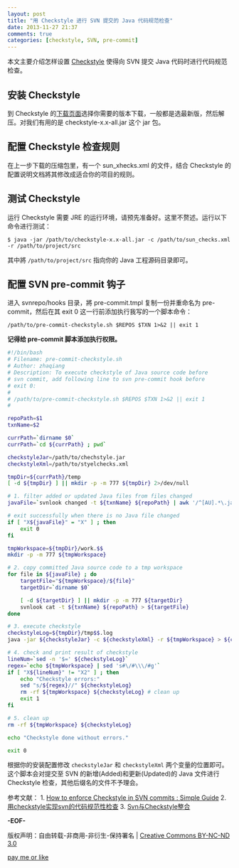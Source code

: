 ```yaml
---
layout: post
title: "用 Checkstyle 进行 SVN 提交的 Java 代码规范检查"
date: 2013-11-27 21:37
comments: true
categories: [checkstyle, SVN, pre-commit]
---
```


本文主要介绍怎样设置 [Checkstyle](checkstyle.sourceforge.net) 使得向 SVN 提交 Java 代码时进行代码规范检查。

## 安装 Checkstyle
到 Checkstyle 的[下载页面](http://sourceforge.net/projects/checkstyle/files/checkstyle)选择你需要的版本下载，一般都是选最新版，然后解压。对我们有用的是 checkstyle-x.x-all.jar 这个 jar 包。

## 配置 Checkstyle 检查规则
在上一步下载的压缩包里，有一个 sun_xhecks.xml 的文件，结合 Checkstyle 的配置说明文档將其修改成适合你的项目的规则。

## 测试 Checkstyle
运行 Checkstyle 需要 JRE 的运行环境，请预先准备好。这里不赘述。运行以下命令进行测试：

    $ java -jar /path/to/checkstyle-x.x-all.jar -c /path/to/sun_checks.xml -r /path/to/project/src

其中將 `/path/to/project/src` 指向你的 Java 工程源码目录即可。

## 配置 SVN pre-commit 钩子
进入 svnrepo/hooks 目录，將 pre-commit.tmpl 复制一份并重命名为 pre-commit，然后在其 exit 0 这一行前添加执行我写的一个脚本命令：

    /path/to/pre-commit-checkstyle.sh $REPOS $TXN 1>&2 || exit 1

**记得给 pre-commit 脚本添加执行权限。**
<!-- more -->
``` bash pre-commit-checkstyle.sh - SVN pre-commit Checkstyle
#!/bin/bash
# Filename: pre-commit-checkstyle.sh
# Author: zhaqiang
# Description: To execute checkstyle of Java source code before
# svn commit, add following line to svn pre-commit hook before 
# exit 0:
#
# /path/to/pre-commit-checkstyle.sh $REPOS $TXN 1>&2 || exit 1
#

repoPath=$1
txnName=$2

currPath=`dirname $0`
currPath=`cd ${currPath} ; pwd`

checkstyleJar=/path/to/chechstyle.jar
checkstyleXml=/path/to/styelchecks.xml

tmpDir=${currPath}/temp
[ -d ${tmpDir} ] || mkdir -p -m 777 ${tmpDir} 2>/dev/null

# 1. filter added or updated Java files from files changed
javaFile=`svnlook changed -t ${txnName} ${repoPath} | awk '/^[AU].*\.java/ {print $2}'`

# exit successfully when there is no Java file changed
if [ "X${javaFile}" = "X" ] ; then
    exit 0
fi

tmpWorkspace=${tmpDir}/work.$$
mkdir -p -m 777 ${tmpWorkspace}

# 2. copy committed Java source code to a tmp workspace
for file in ${javaFile} ; do
    targetFile="${tmpWorkspace}/${file}"
    targetDir=`dirname $0`

    [ -d ${targetDir} ] || mkdir -p -m 777 ${targetDir}
    svnlook cat -t ${txnName} ${repoPath} > ${targetFile}
done

# 3. execute checkstyle
checkstyleLog=${tmpDir}/tmp$$.log
java -jar ${checkstyleJar} -c ${checkstyleXml} -r ${tmpWorkspace} > ${checkstyleLog}

# 4. check and print result of checkstyle
lineNum=`sed -n '$=' ${checkstyleLog}`
regex=`echo ${tmpWorkspace} | sed 's#\/#\\\/#g'`
if [ "X${lineNum}" != "X2" ] ; then
    echo "Checkstyle errors:"
    sed "s/${regex}//" ${checkstyleLog}
    rm -rf ${tmpWorkspace} ${checkstyleLog} # clean up
    exit 1
fi

# 5. clean up
rm -rf ${tmpWorkspace} ${checkstyleLog}

echo "Checkstyle done without errors."

exit 0
```

根据你的安装配置修改 `checkstyleJar` 和 `checkstyleXml` 两个变量的位置即可。这个脚本会对提交至 SVN 的新增(Added)和更新(Updated)的 Java 文件进行 Checkstyle 检查，其他后缀名的文件不予理会。

参考文献：
    1. [How to enforce Checkstyle in SVN commits : Simple Guide](http://www.iamjk.com/2009/06/how-to-enforce-checkstyle-in-svn.html)
    2. [用checkstyle实现svn的代码规范性检查](http://tech.it168.com/a2011/0608/1201/000001201666.shtml)
    3. [Svn与Checkstyle整合](http://xtony.blog.51cto.com/3964396/811418)

**-EOF-**

版权声明：自由转载-非商用-非衍生-保持署名 | [Creative Commons BY-NC-ND 3.0](http://creativecommons.org/licenses/by-nc-nd/3.0/deed.zh "CC 3.0")

[pay me or like](http://me.alipay.com/zhaqiang)
